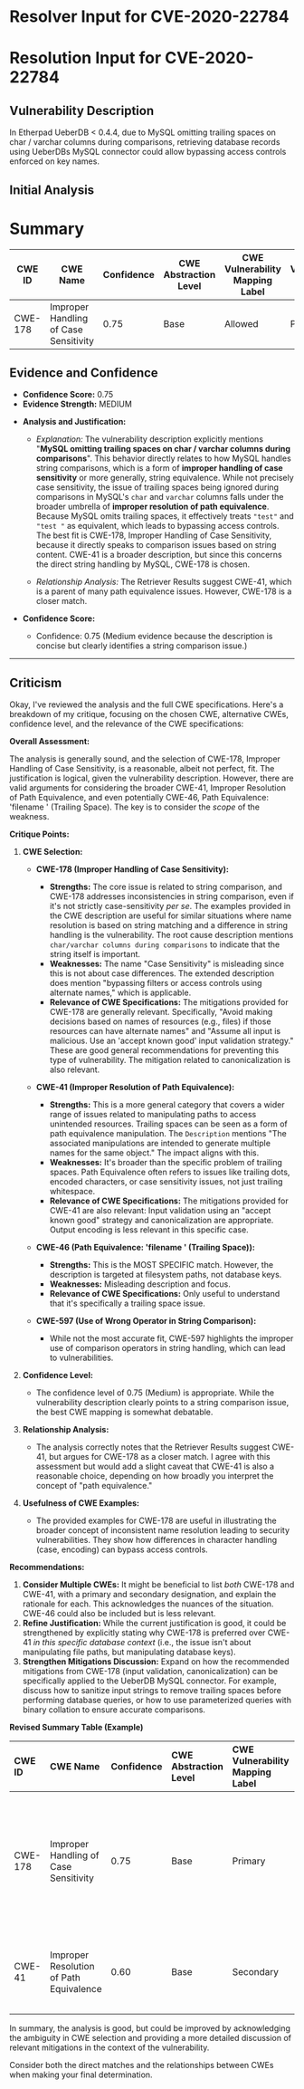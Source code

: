 # Resolver Input for CVE-2020-22784

# Resolution Input for CVE-2020-22784

## Vulnerability Description
In Etherpad UeberDB < 0.4.4, due to MySQL omitting trailing spaces on char / varchar columns during comparisons, retrieving database records using UeberDBs MySQL connector could allow bypassing access controls enforced on key names.

## Initial Analysis
# Summary
| CWE ID | CWE Name | Confidence | CWE Abstraction Level | CWE Vulnerability Mapping Label | CWE-Vulnerability Mapping Notes |
|---|---|---|---|---|---|
| CWE-178 | Improper Handling of Case Sensitivity | 0.75 | Base | Allowed | Primary CWE |

## Evidence and Confidence

*   **Confidence Score:** 0.75
*   **Evidence Strength:** MEDIUM

- **Analysis and Justification:**  
  - *Explanation:* The vulnerability description explicitly mentions "**MySQL omitting trailing spaces on char / varchar columns during comparisons**". This behavior directly relates to how MySQL handles string comparisons, which is a form of **improper handling of case sensitivity** or more generally, string equivalence. While not precisely case sensitivity, the issue of trailing spaces being ignored during comparisons in MySQL's `char` and `varchar` columns falls under the broader umbrella of **improper resolution of path equivalence**. Because MySQL omits trailing spaces, it effectively treats `"test"` and `"test "` as equivalent, which leads to bypassing access controls. The best fit is CWE-178, Improper Handling of Case Sensitivity, because it directly speaks to comparison issues based on string content. CWE-41 is a broader description, but since this concerns the direct string handling by MySQL, CWE-178 is chosen.

  - *Relationship Analysis:* The Retriever Results suggest CWE-41, which is a parent of many path equivalence issues. However, CWE-178 is a closer match.

- **Confidence Score:**  
  - Confidence: 0.75 (Medium evidence because the description is concise but clearly identifies a string comparison issue.)

---

## Criticism
Okay, I've reviewed the analysis and the full CWE specifications. Here's a breakdown of my critique, focusing on the chosen CWE, alternative CWEs, confidence level, and the relevance of the CWE specifications:

**Overall Assessment:**

The analysis is generally sound, and the selection of CWE-178, Improper Handling of Case Sensitivity, is a reasonable, albeit not perfect, fit. The justification is logical, given the vulnerability description. However, there are valid arguments for considering the broader CWE-41, Improper Resolution of Path Equivalence, and even potentially CWE-46, Path Equivalence: 'filename ' (Trailing Space).  The key is to consider the *scope* of the weakness.

**Critique Points:**

1.  **CWE Selection:**

    *   **CWE-178 (Improper Handling of Case Sensitivity):**
        *   **Strengths:** The core issue is related to string comparison, and CWE-178 addresses inconsistencies in string comparison, even if it's not strictly case-sensitivity *per se*.  The examples provided in the CWE description are useful for similar situations where name resolution is based on string matching and a difference in string handling is the vulnerability. The root cause description mentions `char/varchar columns during comparisons` to indicate that the string itself is important.
        *   **Weaknesses:** The name "Case Sensitivity" is misleading since this is not about case differences. The extended description does mention "bypassing filters or access controls using alternate names," which is applicable.
        *   **Relevance of CWE Specifications:** The mitigations provided for CWE-178 are generally relevant. Specifically, "Avoid making decisions based on names of resources (e.g., files) if those resources can have alternate names" and "Assume all input is malicious. Use an 'accept known good' input validation strategy." These are good general recommendations for preventing this type of vulnerability. The mitigation related to canonicalization is also relevant.

    *   **CWE-41 (Improper Resolution of Path Equivalence):**
        *   **Strengths:** This is a more general category that covers a wider range of issues related to manipulating paths to access unintended resources. Trailing spaces can be seen as a form of path equivalence manipulation. The `Description` mentions "The associated manipulations are intended to generate multiple names for the same object." The impact aligns with this.
        *   **Weaknesses:** It's broader than the specific problem of trailing spaces. Path Equivalence often refers to issues like trailing dots, encoded characters, or case sensitivity issues, not just trailing whitespace.
        *   **Relevance of CWE Specifications:** The mitigations provided for CWE-41 are also relevant: Input validation using an "accept known good" strategy and canonicalization are appropriate. Output encoding is less relevant in this specific case.

    *   **CWE-46 (Path Equivalence: 'filename ' (Trailing Space)):**
        *   **Strengths:** This is the MOST SPECIFIC match. However, the description is targeted at filesystem paths, not database keys.
        *   **Weaknesses:** Misleading description and focus.
        *   **Relevance of CWE Specifications:** Only useful to understand that it's specifically a trailing space issue.

    *   **CWE-597 (Use of Wrong Operator in String Comparison):**
        * While not the most accurate fit, CWE-597 highlights the improper use of comparison operators in string handling, which can lead to vulnerabilities.

2.  **Confidence Level:**

    *   The confidence level of 0.75 (Medium) is appropriate. While the vulnerability description clearly points to a string comparison issue, the best CWE mapping is somewhat debatable.

3.  **Relationship Analysis:**

    *   The analysis correctly notes that the Retriever Results suggest CWE-41, but argues for CWE-178 as a closer match. I agree with this assessment but would add a slight caveat that CWE-41 is also a reasonable choice, depending on how broadly you interpret the concept of "path equivalence."

4.  **Usefulness of CWE Examples:**

    *   The provided examples for CWE-178 are useful in illustrating the broader concept of inconsistent name resolution leading to security vulnerabilities. They show how differences in character handling (case, encoding) can bypass access controls.

**Recommendations:**

1.  **Consider Multiple CWEs:** It might be beneficial to list *both* CWE-178 and CWE-41, with a primary and secondary designation, and explain the rationale for each. This acknowledges the nuances of the situation.  CWE-46 could also be included but is less relevant.
2.  **Refine Justification:** While the current justification is good, it could be strengthened by explicitly stating why CWE-178 is preferred over CWE-41 *in this specific database context* (i.e., the issue isn't about manipulating file paths, but manipulating database keys).
3.  **Strengthen Mitigations Discussion:** Expand on how the recommended mitigations from CWE-178 (input validation, canonicalization) can be specifically applied to the UeberDB MySQL connector. For example, discuss how to sanitize input strings to remove trailing spaces before performing database queries, or how to use parameterized queries with binary collation to ensure accurate comparisons.

**Revised Summary Table (Example)**

| CWE ID    | CWE Name                                      | Confidence | CWE Abstraction Level | CWE Vulnerability Mapping Label | CWE-Vulnerability Mapping Notes                                                                                                                                                                                                                                                                                                                    |
| :-------- | :-------------------------------------------- | :--------- | :-------------------- | :---------------------------- | :------------------------------------------------------------------------------------------------------------------------------------------------------------------------------------------------------------------------------------------------------------------------------------------------------------------------------------------------- |
| CWE-178   | Improper Handling of Case Sensitivity       | 0.75       | Base                  | Primary                     | Best fit given the root cause is about string comparison. Trailing spaces are not equivalent, so not handled consistently.                                                                                                                                                                                                                   |
| CWE-41 | Improper Resolution of Path Equivalence | 0.60 | Base | Secondary | Trailing spaces are a form of path equivalence, but not the primary cause. |

In summary, the analysis is good, but could be improved by acknowledging the ambiguity in CWE selection and providing a more detailed discussion of relevant mitigations in the context of the vulnerability.

Consider both the direct matches and the relationships between CWEs
when making your final determination.
        